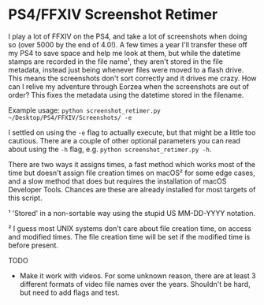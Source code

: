 # PS4/FFXIV Screenshot Retimer

I play a lot of FFXIV on the PS4, and take a lot of screenshots when doing so (over 5000 by the end of 4.0!). A few times a year I'll transfer these off my PS4 to save space and help me look at them, but while the datetime stamps are recorded in the file name¹, they aren't stored in the file metadata, instead just being whenever files were moved to a flash drive. This means the screenshots don't sort correctly and it drives me crazy. How can I relive my adventure through Eorzea when the screenshots are out of order? This fixes the metadata using the datetime stored in the filename.

Example usage: `python screenshot_retimer.py ~/Desktop/PS4/FFXIV/Screenshots/ -e`

I settled on using the `-e` flag to actually execute, but that might be a little too cautious. There are a couple of other optional parameters you can read about using the `-h` flag, e.g. `python screenshot_retimer.py -h`.

There are two ways it assigns times, a fast method which works most of the time but doesn't assign file creation times on macOS² for some edge cases, and a slow method that does but requires the installation of macOS Developer Tools. Chances are these are already installed for most targets of this script.

¹ 'Stored' in a non-sortable way using the stupid US MM-DD-YYYY notation.

² I guess most UNIX systems don't care about file creation time, on access and modified times. The file creation time will be set if the modified time is before present.

TODO
* Make it work with videos. For some unknown reason, there are at least 3 different formats of video file names over the years. Shouldn't be hard, but need to add flags and test.
